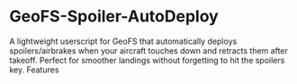 # GeoFS-Spoiler-AutoDeploy
A lightweight userscript for GeoFS  that automatically deploys spoilers/airbrakes when your aircraft touches down and retracts them after takeoff. Perfect for smoother landings without forgetting to hit the spoilers key.  Features
